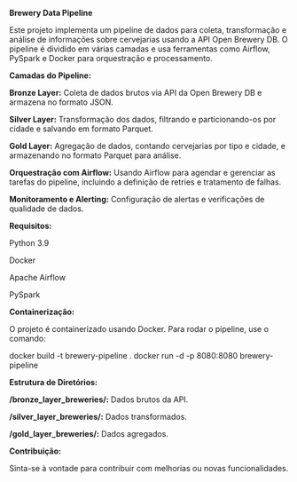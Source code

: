 **Brewery Data Pipeline**

Este projeto implementa um pipeline de dados para coleta, transformação e análise de informações sobre cervejarias usando a API Open Brewery DB. 
O pipeline é dividido em várias camadas e usa ferramentas como Airflow, PySpark e Docker para orquestração e processamento.

**Camadas do Pipeline:**

**Bronze Layer:** Coleta de dados brutos via API da Open Brewery DB e armazena no formato JSON.

**Silver Layer:** Transformação dos dados, filtrando e particionando-os por cidade e salvando em formato Parquet.

**Gold Layer:** Agregação de dados, contando cervejarias por tipo e cidade, e armazenando no formato Parquet para análise.

**Orquestração com Airflow:** Usando Airflow para agendar e gerenciar as tarefas do pipeline, incluindo a definição de retries e tratamento de falhas.

**Monitoramento e Alerting:** Configuração de alertas e verificações de qualidade de dados.

**Requisitos:**

Python 3.9

Docker

Apache Airflow

PySpark

**Containerização:**

O projeto é containerizado usando Docker.
Para rodar o pipeline, use o comando:

docker build -t brewery-pipeline .
docker run -d -p 8080:8080 brewery-pipeline

**Estrutura de Diretórios:**

**/bronze_layer_breweries/:** Dados brutos da API.

**/silver_layer_breweries/:** Dados transformados.

**/gold_layer_breweries/:** Dados agregados.

**Contribuição:**

Sinta-se à vontade para contribuir com melhorias ou novas funcionalidades.
